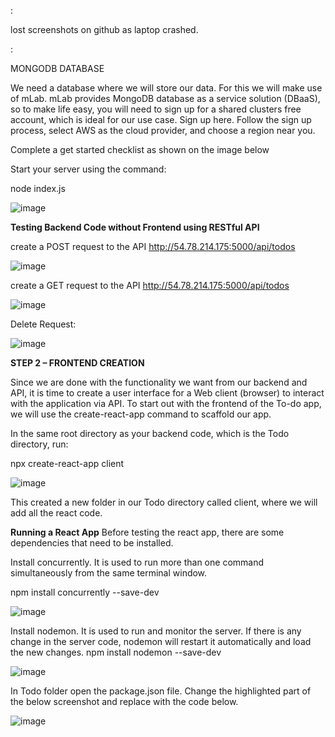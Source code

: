   :
  
 lost screenshots on github as laptop crashed.
 
  :

MONGODB DATABASE

We need a database where we will store our data. For this we will make use of mLab. mLab provides MongoDB database as a service solution (DBaaS), so to make life easy, you will need to sign up for a shared clusters free account, which is ideal for our use case. Sign up here. Follow the sign up process, select AWS as the cloud provider, and choose a region near you.

Complete a get started checklist as shown on the image below

Start your server using the command:

node index.js

![image](https://user-images.githubusercontent.com/67065306/132257908-fa9c87b4-4303-460a-a4db-25f4db1a2a36.png)

**Testing Backend Code without Frontend using RESTful API**

create a POST request to the API http://54.78.214.175:5000/api/todos

![image](https://user-images.githubusercontent.com/67065306/132495688-2edea590-36e0-47e4-b7e2-cc6815a33fdd.png)

  create a GET request to the API http://54.78.214.175:5000/api/todos
  
 ![image](https://user-images.githubusercontent.com/67065306/132495879-d2d5e4de-d475-45a0-8f06-5475e92907b8.png)

 
  Delete Request:
  
  ![image](https://user-images.githubusercontent.com/67065306/132510127-2f583b28-15df-48c0-84bf-06852b2789af.png)
  
  **STEP 2 – FRONTEND CREATION**
  
  Since we are done with the functionality we want from our backend and API, it is time to create a user interface for a Web client (browser) to 
  interact with the application via API. To start out with the frontend of the To-do app, we will use the create-react-app command to scaffold our app.

In the same root directory as your backend code, which is the Todo directory, run:

 npx create-react-app client

![image](https://user-images.githubusercontent.com/67065306/132510846-07e20840-82a5-4a74-baf7-e48f748486c0.png)

This created a new folder in our Todo directory called client, where we will add all the react code.

**Running a React App**
Before testing the react app, there are some dependencies that need to be installed.

Install concurrently. It is used to run more than one command simultaneously from the same terminal window.

npm install concurrently --save-dev

![image](https://user-images.githubusercontent.com/67065306/132511662-41a5ce3a-4631-427f-8c55-746b1f508f55.png)

Install nodemon. It is used to run and monitor the server. If there is any change in the server code, nodemon will restart it automatically and load the new changes.
npm install nodemon --save-dev

![image](https://user-images.githubusercontent.com/67065306/132511847-8527c8d4-1ea8-435d-892f-f8eca623b813.png)

In Todo folder open the package.json file. Change the highlighted part of the below screenshot and replace with the code below.

![image](https://user-images.githubusercontent.com/67065306/132512884-b412bb36-7dd2-4532-9d69-1a70aeeaa1eb.png)
